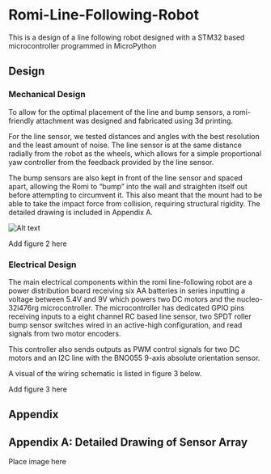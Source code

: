 # Romi-Line-Following-Robot
This is a design of a line following robot designed with a STM32 based microcontroller programmed in MicroPython

## Design
### Mechanical Design 

To allow for the optimal placement of the line and bump sensors, a romi-friendly attachment was designed and fabricated using 3d printing. 

For the line sensor, we tested distances and angles with the best resolution and the least amount of noise. The line sensor is at the same distance radially from the robot as the wheels, which allows for a simple proportional yaw controller from the feedback provided by the line sensor. 

The bump sensors are also kept in front of the line sensor and spaced apart, allowing the Romi to “bump” into the wall and straighten itself out before attempting to circumvent it. This also meant that the mount had to be able to take the impact force from collision, requiring structural rigidity.  The detailed drawing is included in Appendix A.

![Alt text](https://drive.google.com/file/d/1NAwpVbv4ochdnGMCFlY0L_VALA6fhDVE/view?usp=drive_link)

Add figure 2 here

### Electrical Design

The main electrical components within the romi line-following robot are a power distribution board receiving six AA batteries in series inputting a voltage between 5.4V and 9V which powers two DC motors and the nucleo-32l476rg microcontroller. 
The microcontroller has dedicated GPIO pins receiving inputs to a eight channel RC based line sensor, two SPDT roller bump sensor switches wired in an active-high configuration, and read signals from two motor encoders. 

This controller also sends outputs as PWM control signals for two DC motors and an I2C line with the BNO055 9-axis absolute orientation sensor. 

A visual of the wiring schematic is listed in figure 3 below. 

Add figure 3 here

## Appendix
## Appendix A: Detailed Drawing of Sensor Array

Place image here

